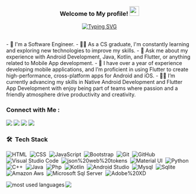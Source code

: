 

<h3 align="center"> Welcome to My profile! <img src="https://media.giphy.com/media/hvRJCLFzcasrR4ia7z/giphy.gif" width="26"></h3>

<!-- Typing SVG by DenverCoder1 - https://github.com/DenverCoder1/readme-typing-svg -->
<p align="center"><a href="https://git.io/typing-svg"><img src="https://readme-typing-svg.demolab.com?font=Fira+Code&weight=900&size=22&duration=2000&pause=1000&color=5EF725&background=9A7DFF00&center=true&vCenter=true&width=600&height=20&lines=Hi%2C+I%E2%80%99m+Abdo+Essam+;Junior+Android+Developer;Junior+Flutter+Developer;I%E2%80%99m+interested+in+Mobile+Development+Career+" alt="Typing SVG" /></a></p> 

<br>
- 🏢 I'm a Software Engineer.
- 👨‍💻 As a CS graduate, I'm constantly learning and exploring new technologies to improve my skills.
- 💬 Ask me about my experience with Android Development, Java, Kotlin, and Flutter, or anything related to Mobile App development.
- 🚀 I have over a year of experience developing mobile applications, and I’m proficient in using Flutter to create high-performance, cross-platform apps for Android and iOS.
- 👨‍💻 I’m currently advancing my skills in Native Android Development and Flutter App Development with enjoy being part of teams where passion and a friendly atmosphere drive productivity and creativity.

<br>

### Connect with Me :

<a href="https://linkedin.com/in/abdo-essam" target="_blank"><img src="https://img.shields.io/badge/LinkedIn-0077B5?style=for-the-badge&logo=linkedin&logoColor=white"/></a>
<a href="mailto:abdo-essam@hotmail.com" target="_blank"><img src="https://img.shields.io/badge/Microsoft_Outlook-0078D4?style=for-the-badge&logo=microsoft-outlook&logoColor=white"/></a>
<a href="https://www.sololearn.com/profile/11719429" target="_blank"><img src="https://img.shields.io/badge/-Sololearn-3a464b?style=for-the-badge&logo=Sololearn&logoColor=white"/></a>
<a href="https://www.hackerrank.com/abdoessam" target="_blank"><img src="https://img.shields.io/badge/-Hackerrank-2EC866?style=for-the-badge&logo=HackerRank&logoColor=white"/></a>
<br>
### 🛠 &nbsp;Tech Stack

![HTML](https://img.shields.io/badge/HTML-239120?style=flat&logo=html5&logoColor=white)&nbsp;
![CSS](https://img.shields.io/badge/CSS-239120?&style=flat&logo=css3&logoColor=white)&nbsp;
![JavaScript](https://img.shields.io/badge/JavaScript-F7DF1E?style=flat&logo=javascript&logoColor=black)&nbsp;
![Bootstrap](https://img.shields.io/badge/Bootstrap-563D7C?style=flat&logo=bootstrap&logoColor=white)&nbsp;
![Git](https://img.shields.io/badge/GIT-E44C30?style=flat&logo=git&logoColor=white)&nbsp;
![GitHub](https://img.shields.io/badge/GitHub-100000?style=flat&logo=github&logoColor=white)&nbsp;
![Visual Studio Code](https://img.shields.io/badge/Visual_Studio-5C2D91?style=flat&logo=visual%20studio&logoColor=white)&nbsp;
![json%20web%20tokens](https://img.shields.io/badge/json%20web%20tokens-323330?style=flat&logo=json-web-tokens&logoColor=pink)&nbsp;
![Material UI](https://img.shields.io/badge/Material--UI-0081CB?style=flat&logo=material-ui&logoColor=white)&nbsp;
![Python](https://img.shields.io/badge/Python-14354C?style=flat&logo=python)&nbsp;
![C++](https://img.shields.io/badge/C%2B%2B-00599C?style=flat&logo=c%2B%2B)&nbsp;
![Java](https://img.shields.io/badge/Java-ED8B00?style=flat&logo=openjdk&logoColor=white)&nbsp;
![Php](https://img.shields.io/badge/PHP-777BB4?style=flat&logo=php&logoColor=white)&nbsp;
![Kotlin](https://img.shields.io/badge/Kotlin-0095D5?&style=flat&logo=kotlin&logoColor=white)&nbsp;
![Android Studio](https://img.shields.io/badge/Android_Studio-3DDC84?style=flat&logo=android-studio&logoColor=white)&nbsp;
![Mysql](https://img.shields.io/badge/MySQL-00000F?style=flat&logo=mysql&logoColor=white)&nbsp;
![Sqlite](https://img.shields.io/badge/SQLite-07405E?style=flat&logo=sqlite&logoColor=white)&nbsp;
![Amazon Aws](https://img.shields.io/badge/Amazon_AWS-232F3E?style=flat&logo=amazon-aws&logoColor=white)&nbsp;
![Microsoft Sql Server](https://img.shields.io/badge/Microsoft_SQL_Server-CC2927?style=flat&logo=microsoft-sql-server&logoColor=white)&nbsp;
![Adobe%20XD](https://img.shields.io/badge/Adobe%20XD-470137?style=flat&logo=Adobe%20XD&logoColor=#FF61F6)&nbsp;



<p align="center"> <img align="left" src="https://github-readme-stats.vercel.app/api/top-langs?username=abdo-essam&show_icons=true&locale=en&layout=compact&theme=radical" alt="most used languages" />
</p> 

<a href="https://komarev.com/ghpvc/?username=abdo-essam&style=for-the-badge">
    <img src="https://komarev.com/ghpvc/?username=abdo-essam&style=for-the-badge">
</a>
